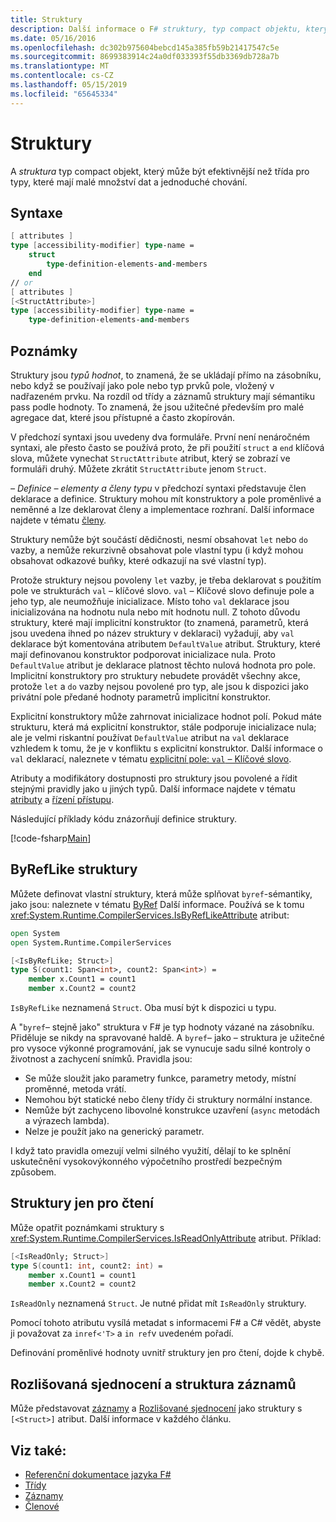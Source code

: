 ```yaml
---
title: Struktury
description: Další informace o F# struktury, typ compact objektu, který je často efektivnější než třída pro typy s menším objemem dat a jednoduché chování.
ms.date: 05/16/2016
ms.openlocfilehash: dc302b975604bebcd145a385fb59b21417547c5e
ms.sourcegitcommit: 8699383914c24a0df033393f55db3369db728a7b
ms.translationtype: MT
ms.contentlocale: cs-CZ
ms.lasthandoff: 05/15/2019
ms.locfileid: "65645334"
---
```

# <a name="structures"></a>Struktury

A *struktura* typ compact objekt, který může být efektivnější než třída pro typy, které mají malé množství dat a jednoduché chování.

## <a name="syntax"></a>Syntaxe

```fsharp
[ attributes ]
type [accessibility-modifier] type-name =
    struct
        type-definition-elements-and-members
    end
// or
[ attributes ]
[<StructAttribute>]
type [accessibility-modifier] type-name =
    type-definition-elements-and-members
```

## <a name="remarks"></a>Poznámky

Struktury jsou *typů hodnot*, to znamená, že se ukládají přímo na zásobníku, nebo když se používají jako pole nebo typ prvků pole, vložený v nadřazeném prvku. Na rozdíl od třídy a záznamů struktury mají sémantiku pass podle hodnoty. To znamená, že jsou užitečné především pro malé agregace dat, které jsou přístupné a často zkopírován.

V předchozí syntaxi jsou uvedeny dva formuláře. První není nenáročném syntaxi, ale přesto často se používá proto, že při použití `struct` a `end` klíčová slova, můžete vynechat `StructAttribute` atribut, který se zobrazí ve formuláři druhý. Můžete zkrátit `StructAttribute` jenom `Struct`.

*– Definice – elementy a členy typu* v předchozí syntaxi představuje člen deklarace a definice. Struktury mohou mít konstruktory a pole proměnlivé a neměnné a lze deklarovat členy a implementace rozhraní. Další informace najdete v tématu [členy](members/index.md).

Struktury nemůže být součástí dědičnosti, nesmí obsahovat `let` nebo `do` vazby, a nemůže rekurzivně obsahovat pole vlastní typu (i když mohou obsahovat odkazové buňky, které odkazují na své vlastní typ).

Protože struktury nejsou povoleny `let` vazby, je třeba deklarovat s použitím pole ve strukturách `val` – klíčové slovo. `val` – Klíčové slovo definuje pole a jeho typ, ale neumožňuje inicializace. Místo toho `val` deklarace jsou inicializována na hodnotu nula nebo mít hodnotu null. Z tohoto důvodu struktury, které mají implicitní konstruktor (to znamená, parametrů, která jsou uvedena ihned po název struktury v deklaraci) vyžadují, aby `val` deklarace být komentována atributem `DefaultValue` atribut. Struktury, které mají definovanou konstruktor podporovat inicializace nula. Proto `DefaultValue` atribut je deklarace platnost těchto nulová hodnota pro pole. Implicitní konstruktory pro struktury nebudete provádět všechny akce, protože `let` a `do` vazby nejsou povolené pro typ, ale jsou k dispozici jako privátní pole předané hodnoty parametrů implicitní konstruktor.

Explicitní konstruktory může zahrnovat inicializace hodnot polí. Pokud máte strukturu, která má explicitní konstruktor, stále podporuje inicializace nula; ale je velmi riskantní používat `DefaultValue` atribut na `val` deklarace vzhledem k tomu, že je v konfliktu s explicitní konstruktor. Další informace o `val` deklarací, naleznete v tématu [explicitní pole: `val` – Klíčové slovo](members/explicit-fields-the-val-keyword.md).

Atributy a modifikátory dostupnosti pro struktury jsou povolené a řídit stejnými pravidly jako u jiných typů. Další informace najdete v tématu [atributy](attributes.md) a [řízení přístupu](access-control.md).

Následující příklady kódu znázorňují definice struktury.

[!code-fsharp[Main](../../../samples/snippets/fsharp/lang-ref-1/snippet2501.fs)]

## <a name="byreflike-structs"></a>ByRefLike struktury

Můžete definovat vlastní struktury, která může splňovat `byref`-sémantiky, jako jsou: naleznete v tématu [ByRef](byrefs.md) Další informace. Používá se k tomu <xref:System.Runtime.CompilerServices.IsByRefLikeAttribute> atribut:

```fsharp
open System
open System.Runtime.CompilerServices

[<IsByRefLike; Struct>]
type S(count1: Span<int>, count2: Span<int>) =
    member x.Count1 = count1
    member x.Count2 = count2
```

`IsByRefLike` neznamená `Struct`. Oba musí být k dispozici u typu.

A "`byref`– stejně jako" struktura v F# je typ hodnoty vázané na zásobníku. Přiděluje se nikdy na spravované haldě. A `byref`– jako – struktura je užitečné pro vysoce výkonné programování, jak se vynucuje sadu silné kontroly o životnost a zachycení snímků. Pravidla jsou:

* Se může sloužit jako parametry funkce, parametry metody, místní proměnné, metoda vrátí.
* Nemohou být statické nebo členy třídy či struktury normální instance.
* Nemůže být zachyceno libovolné konstrukce uzavření (`async` metodách a výrazech lambda).
* Nelze je použít jako na generický parametr.

I když tato pravidla omezují velmi silného využití, dělají to ke splnění uskutečnění vysokovýkonného výpočetního prostředí bezpečným způsobem.

## <a name="readonly-structs"></a>Struktury jen pro čtení

Může opatřit poznámkami struktury s <xref:System.Runtime.CompilerServices.IsReadOnlyAttribute> atribut. Příklad:

```fsharp
[<IsReadOnly; Struct>]
type S(count1: int, count2: int) =
    member x.Count1 = count1
    member x.Count2 = count2
```

`IsReadOnly` neznamená `Struct`. Je nutné přidat mít `IsReadOnly` struktury.

Pomocí tohoto atributu vysílá metadat s informacemi F# a C# vědět, abyste ji považovat za `inref<'T>` a `in ref`v uvedeném pořadí.

Definování proměnlivé hodnoty uvnitř struktury jen pro čtení, dojde k chybě.

## <a name="struct-records-and-discriminated-unions"></a>Rozlišovaná sjednocení a struktura záznamů

Může představovat [záznamy](records.md) a [Rozlišované sjednocení](discriminated-unions.md) jako struktury s `[<Struct>]` atribut.  Další informace v každého článku.

## <a name="see-also"></a>Viz také:

- [Referenční dokumentace jazyka F#](index.md)
- [Třídy](classes.md)
- [Záznamy](records.md)
- [Členové](members/index.md)
